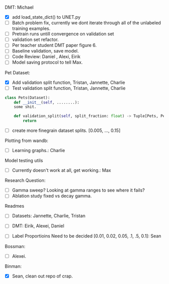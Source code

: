 DMT: Michael
 - [x] add load_state_dict() to UNET.py
 - [ ] Batch problem fix, currently we dont iterate through all of the unlabeled training examples.
 - [ ] Pretrain runs untill convergence on validation set
 - [ ] validation set refactor.
 - [ ] Per teacher student DMT paper figure 6.
 - [ ] Baseline validation, save model.
 - [ ] Code Review: Daniel , Alexi, Eirik
 - [ ] Model saving protocol to tell Max.

Pet Dataset:
 - [x] Add validation split function, Tristan, Jannette, Charlie
 - [ ] Test validation split function, Tristan, Jannette, Charlie

```python
class Pets(Dataset):
    def __init__(self, ........):
    some shit.

    def validation_split(self, split_fraction: float) -> Tuple[Pets, Pets]:
        return

```
 - [ ] create more finegrain dataset splits. [0.005, ..., 0.15]

Plotting from wandb:
 - [ ] Learning graphs.: Charlie

Model testing utils
 - [ ] Currently doesn't work at all, get working.: Max

Research Question:
 - [ ] Gamma sweep? Looking at gamma ranges to see where it fails?
 - [ ] Ablation study fixed vs decay gamma.

Readmes
- [ ] Datasets: Jannette, Charlie, Tristan
- [ ] DMT: Eirik, Alexei, Daniel


 - [ ] Label Proportioins Need to be decided [0.01, 0.02, 0.05, .1, .5, 0.1]: Sean

Bossman:
 - [ ] Alexei.

Binman:
- [x] Sean, clean out repo of crap.
